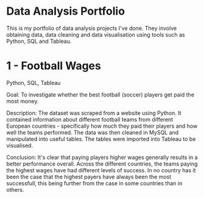 # Data Analysis Portfolio
This is my portfolio of data analysis projects I've done. They involve obtaining data, data cleaning and data visualisation using tools such as Python, SQL and Tableau.


# 1 - Football Wages
Python, SQL, Tableau

Goal: To investigate whether the best football (soccer) players get paid the most money. 

Description: The dataset was scraped from a website using Python. It contained information about different football teams from different European countries - specifically how much they paid their players and how well the teams performed. The data was then cleaned in MySQL and manipulated into useful tables. The tables were imported into Tableau to be visualised. 

Conclusion: It's clear that paying players higher wages generally results in a better performance overall. Across the different countries, the teams paying the highest wages have had different levels of success. In no country has it been the case that the highest payers have always been the most successfull, this being further from the case in some countries than in others.

